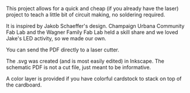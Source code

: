 This project allows for a quick and cheap (if you already have the laser) project to teach a little bit of circuit making, no soldering required.

It is inspired by Jakob Schaeffer's design. Champaign Urbana Community Fab Lab and the Wagner Family Fab Lab held a skill share and we loved Jake's LED activity, so we made our own.

You can send the PDF directly to a laser cutter. 

The .svg was created (and is most easily edited) in Inkscape.
The schematic PDF is not a cut file, just meant to be informative.

A color layer is provided if you have colorful cardstock to stack on top of the cardboard. 